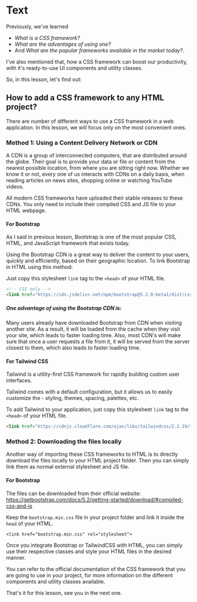 # Text
Previously, we've learned 
- *What is a CSS framework?* 
- *What are the advantages of using one?*
- And *What are the popular frameworks available in the market today?*.

I've also mentioned that, how a CSS framework can boost our productivity, with it's ready-to-use UI components and utility classes.

So, in this lesson, let's find out:

## How to add a CSS framework to any HTML project?
There are number of different ways to use a CSS framework in a web application. In this lesson, we will focus only on the most convenient ones.

### Method 1: Using a Content Delivery Network or CDN

A CDN is a group of interconnected computers, that are distributed around the globe. Their goal is to provide your data or file or content from the nearest possible location, from where you are sitting right now. Whether we know it or not, every one of us interacts with CDNs on a daily basis, when reading articles on news sites, shopping online or watching YouTube videos.

All modern CSS frameworks have uploaded their stable releases to these CDNs. You only need to include their compiled CSS and JS file to your HTML webpage.

#### For Bootstrap
As I said in previous lesson, Bootstrap is one of the most popular CSS, HTML, and JavaScript framework that exists today.

Using the Bootstrap CDN is a great way to deliver the content to your users, quickly and efficiently, based on their geographic location. To link Bootstrap in HTML using this method:

Just copy this stylesheet `link` tag to the `<head>` of your HTML file.

```html
<!-- CSS only -->
<link href="https://cdn.jsdelivr.net/npm/bootstrap@5.2.0-beta1/dist/css/bootstrap.min.css" rel="stylesheet" crossorigin="anonymous">
```

##### One advantage of using the Bootstrap CDN is:
Many users already have downloaded Bootstrap from CDN when visiting another site. As a result, it will be loaded from the cache when they visit your site, which leads to faster loading time. Also, most CDN's will make sure that once a user requests a file from it, it will be served from the server closest to them, which also leads to faster loading time.

#### For Tailwind CSS
Tailwind is a utility-first CSS framework for rapidly building custom user interfaces. 

Tailwind comes with a default configuration, but it allows us to easily customize the - styling, themes, spacing, palettes, etc.

To add Tailwind to your application, just copy this stylesheet `link` tag to the `<head>` of your HTML file.

```html
<link href="https://cdnjs.cloudflare.com/ajax/libs/tailwindcss/2.2.19/tailwind.min.css" rel="stylesheet" crossorigin="anonymous">
```


### Method 2: Downloading the files locally
Another way of importing these CSS frameworks to HTML is to directly download the files locally to your HTML project folder. Then you can simply link them as normal external stylesheet and JS file.

#### For Bootstrap
The files can be downloaded from their official website:
https://getbootstrap.com/docs/5.2/getting-started/download/#compiled-css-and-js

Keep the `bootstrap.min.css` file in your project folder and link it inside the `head` of your HTML.

````
<link href="bootstrap.min.css" rel="stylesheet">
````

Once you integrate Bootstrap or TailwindCSS with HTML, you can simply use their respective classes and style your HTML files in the desired manner. 

You can refer to the official documentation of the CSS framework that you are going to use in your project, for more information on the different components and utility classes available.

That's it for this lesson, see you in the next one.